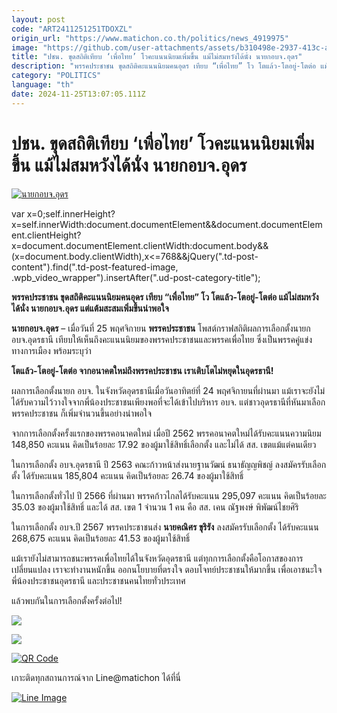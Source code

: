 ```yaml
---
layout: post
code: "ART2411251251TDOXZL"
origin_url: "https://www.matichon.co.th/politics/news_4919975"
image: "https://github.com/user-attachments/assets/b310498e-2937-413c-a2a5-3d9bd032641a"
title: "ปชน. ขุดสถิติเทียบ ‘เพื่อไทย’ โวคะแนนนิยมเพิ่มขึ้น แม้ไม่สมหวังได้นั่ง นายกอบจ.อุดร"
description: "พรรคประชาชน ขุดสถิติคะแนนนิยมคนอุดร เทียบ “เพื่อไทย” โว โตแล้ว-โตอยู่-โตต่อ แม้ไม่สมหวังได้นั่ง นายกอบจ.อุดร แต่แต้มสะสมเพิ่มขึ้นน่าพอใจ"
category: "POLITICS"
language: "th"
date: 2024-11-25T13:07:05.111Z
---
```


# ปชน. ขุดสถิติเทียบ ‘เพื่อไทย’ โวคะแนนนิยมเพิ่มขึ้น แม้ไม่สมหวังได้นั่ง นายกอบจ.อุดร

[![นายกอบจ.อุดร](https://www.matichon.co.th/wp-content/uploads/2024/11/1730618337305-1.jpg "นายกอบจ.อุดร")](https://www.matichon.co.th/wp-content/uploads/2024/11/1730618337305-1.jpg)

var x=0;self.innerHeight?x=self.innerWidth:document.documentElement&&document.documentElement.clientHeight?x=document.documentElement.clientWidth:document.body&&(x=document.body.clientWidth),x<=768&&jQuery(".td-post-content").find(".td-post-featured-image, .wpb\_video\_wrapper").insertAfter(".ud-post-category-title");

**พรรคประชาชน ขุดสถิติคะแนนนิยมคนอุดร เทียบ “เพื่อไทย” โว โตแล้ว-โตอยู่-โตต่อ แม้ไม่สมหวังได้นั่ง นายกอบจ.อุดร แต่แต้มสะสมเพิ่มขึ้นน่าพอใจ**

**นายกอบจ.อุดร** – เมื่อวันที่ 25 พฤศจิกายน **พรรคประชาชน** โพสต์กราฟสถิติผลการเลือกตั้งนายก อบจ.อุดรธานี เทียบให้เห็นถึงคะแนนนิยมของพรรคประชาชนและพรรคเพื่อไทย ซึ่งเป็นพรรคคู่แข่งทางการเมือง พร้อมระบุว่า

**โตแล้ว-โตอยู่-โตต่อ จากอนาคตใหม่ถึงพรรคประชาชน เราเติบโตไม่หยุดในอุดรธานี!**

ผลการเลือกตั้งนายก อบจ. ในจังหวัดอุดรธานีเมื่อวันอาทิตย์ที่ 24 พฤศจิกายนที่ผ่านมา แม้เราจะยังไม่ได้รับความไว้วางใจจากพี่น้องประชาชนเพียงพอที่จะได้เข้าไปบริหาร อบจ. แต่ชาวอุดรธานีที่หันมาเลือกพรรคประชาชน ก็เพิ่มจำนวนขึ้นอย่างน่าพอใจ

จากการเลือกตั้งครั้งแรกของพรรคอนาคตใหม่ เมื่อปี 2562 พรรคอนาคตใหม่ได้รับคะแนนความนิยม 148,850 คะแนน คิดเป็นร้อยละ 17.92 ของผู้มาใช้สิทธิ์เลือกตั้ง และไม่ได้ สส. เขตแม้แต่คนเดียว

ในการเลือกตั้ง อบจ.อุดรธานี ปี 2563 คณะก้าวหน้าส่งนายฐานวัฒน์ ธนาธัญญพิชญ์ ลงสมัครรับเลือกตั้ง ได้รับคะแนน 185,804 คะแนน คิดเป็นร้อยละ 26.74 ของผู้มาใช้สิทธิ์

ในการเลือกตั้งทั่วไป ปี 2566 ที่ผ่านมา พรรคก้าวไกลได้รับคะแนน 295,097 คะแนน คิดเป็นร้อยละ 35.03 ของผู้มาใช้สิทธิ์ และได้ สส. เขต 1 จำนวน 1 คน คือ สส. เคน ณัฐพงษ์ พิพัฒน์ไชยศิริ

ในการเลือกตั้ง อบจ.ปี 2567 พรรคประชาชนส่ง **นายคณิศร ขุริรัง** ลงสมัครรับเลือกตั้ง ได้รับคะแนน 268,675 คะแนน คิดเป็นร้อยละ 41.53 ของผู้มาใช้สิทธิ์

แม้เรายังไม่สามารถชนะพรรคเพื่อไทยได้ในจังหวัดอุดรธานี แต่ทุกการเลือกตั้งคือโอกาสของการเปลี่ยนแปลง เราจะทำงานหนักขึ้น ออกนโยบายที่ตรงใจ ตอบโจทย์ประชาชนให้มากขึ้น เพื่อเอาชนะใจพี่น้องประชาชนอุดรธานี และประชาชนคนไทยทั่วประเทศ

แล้วพบกันในการเลือกตั้งครั้งต่อไป!

![](https://www.matichon.co.th/wp-content/uploads/2024/11/S__22274222_0-771x1024.jpg)

![](https://www.matichon.co.th/wp-content/uploads/2024/11/S__22274220_0-1024x1024.jpg)

[![QR Code](https://www.matichon.co.th/wp-content/uploads/2023/07/wob1371z.jpg)](https://lin.ee/ht0nDxX)

เกาะติดทุกสถานการณ์จาก Line@matichon ได้ที่นี่

[![Line Image](https://www.matichon.co.th/wp-content/uploads/2023/07/th.png)](https://lin.ee/ht0nDxX)